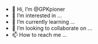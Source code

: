 - 👋 Hi, I’m @GPKpioner
- 👀 I’m interested in ...
- 🌱 I’m currently learning ...
- 💞️ I’m looking to collaborate on ...
- 📫 How to reach me ...

<!---
GPKpioner/GPKpioner is a ✨ special ✨ repository because its `README.md` (this file) appears on your GitHub profile.
You can click the Preview link to take a look at your changes.
--->
